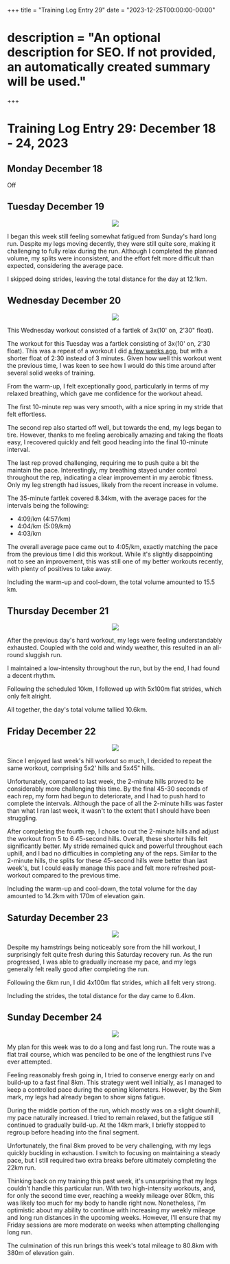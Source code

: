 +++
title = "Training Log Entry 29"
date = "2023-12-25T00:00:00-00:00"
# description = "An optional description for SEO. If not provided, an automatically created summary will be used."
+++


# Training Log Entry 29: December 18 - 24, 2023

## Monday December 18

Off

## Tuesday December 19

<div style="text-align:center"><img src="/images/posts/training/2023/29/1.png.webp" /></div>

I began this week still feeling somewhat fatigued from Sunday's hard long run.
Despite my legs moving decently, they were still quite sore, making it challenging to fully relax during the run.
Although I completed the planned volume, my splits were inconsistent, and the effort felt more difficult than expected, considering the average pace.

I skipped doing strides, leaving the total distance for the day at 12.1km.

## Wednesday December 20

<div style="text-align:center"><img src="/images/posts/training/2023/29/2.png.webp" /></div>

This Wednesday workout consisted of a fartlek of 3x(10' on, 2'30" float). 


The workout for this Tuesday was a fartlek consisting of 3x(10' on, 2'30 float).
This was a repeat of a workout I did [a few weeks ago](/posts/training-log-23), but with a shorter float of 2:30 instead of 3 minutes. 
Given how well this workout went the previous time, I was keen to see how I would do this time around after several solid weeks of training.

From the warm-up, I felt exceptionally good, particularly in terms of my relaxed breathing, which gave me confidence for the workout ahead.

The first 10-minute rep was very smooth, with a nice spring in my stride that felt effortless.

The second rep also started off well, but towards the end, my legs began to tire.
However, thanks to me feeling aerobically amazing and taking the floats easy, I recovered quickly and felt good heading into the final 10-minute interval.

The last rep proved challenging, requiring me to push quite a bit the maintain the pace.
Interestingly, my breathing stayed under control throughout the rep, indicating a clear improvement in my aerobic fitness. 
Only my leg strength had issues, likely from the recent increase in volume.

The 35-minute fartlek covered 8.34km, with the average paces for the intervals being the following:

- 4:09/km (4:57/km)
- 4:04/km (5:09/km)
- 4:03/km

The overall average pace came out to 4:05/km, exactly matching the pace from the previous time I did this workout.
While it's slightly disappointing not to see an improvement, this was still one of my better workouts recently, with plenty of positives to take away.

Including the warm-up and cool-down, the total volume amounted to 15.5 km.

## Thursday December 21

<div style="text-align:center"><img src="/images/posts/training/2023/29/3.png.webp" /></div>

After the previous day's hard workout, my legs were feeling understandably exhausted.
Coupled with the cold and windy weather, this resulted in an all-round sluggish run.

I maintained a low-intensity throughout the run, but by the end, I had found a decent rhythm.

Following the scheduled 10km, I followed up with 5x100m flat strides, which only felt alright.

All together, the day's total volume tallied 10.6km.

## Friday December 22

<div style="text-align:center"><img src="/images/posts/training/2023/29/4.png.webp" /></div>

Since I enjoyed last week's hill workout so much, I decided to repeat the same workout, comprising 5x2' hills and 5x45" hills.

Unfortunately, compared to last week, the 2-minute hills proved to be considerably more challenging this time. 
By the final 45-30 seconds of each rep, my form had begun to deteriorate, and I had to push hard to complete the intervals.
Although the pace of all the 2-minute hills was faster than what I ran last week, it wasn't to the extent that I should have been struggling.

After completing the fourth rep, I chose to cut the 2-minute hills and adjust the workout from 5 to 6 45-second hills. 
Overall, these shorter hills felt significantly better. 
My stride remained quick and powerful throughout each uphill, and I bad no difficulties in completing any of the reps. 
Similar to the 2-minute hills, the splits for these 45-second hills were better than last week's, but I could easily manage this pace and felt more refreshed post-workout compared to the previous time.

Including the warm-up and cool-down, the total volume for the day amounted to 14.2km with 170m of elevation gain.

## Saturday December 23

<div style="text-align:center"><img src="/images/posts/training/2023/29/5.png.webp" /></div>

Despite my hamstrings being noticeably sore from the hill workout, I surprisingly felt quite fresh during this Saturday recovery run.
As the run progressed, I was able to gradually increase my pace, and my legs generally felt really good after completing the run.

Following the 6km run, I did 4x100m flat strides, which all felt very strong.

Including the strides, the total distance for the day came to 6.4km.

## Sunday December 24

<div style="text-align:center"><img src="/images/posts/training/2023/29/6.png.webp" /></div>

My plan for this week was to do a long and fast long run. 
The route was a flat trail course, which was penciled to be one of the lengthiest runs I've ever attempted.

Feeling reasonably fresh going in, I tried to conserve energy early on and build-up to a fast final 8km.
This strategy went well initially, as I managed to keep a controlled pace during the opening kilometers.
However, by the 5km mark, my legs had already began to show signs fatigue.

During the middle portion of the run, which mostly was on a slight downhill, my pace naturally increased. 
I tried to remain relaxed, but the fatigue still continued to gradually build-up. 
At the 14km mark, I briefly stopped to regroup before heading into the final segment.

Unfortunately, the final 8km proved to be very challenging, with my legs quickly buckling in exhaustion.
I switch to focusing on maintaining a steady pace, but I still required two extra breaks before ultimately completing the 22km run.

Thinking back on my training this past week, it's unsurprising that my legs couldn't handle this particular run. 
With two high-intensity workouts, and, for only the second time ever, reaching a weekly mileage over 80km, this was likely too much for my body to handle right now.
Nonetheless, I'm optimistic about my ability to continue with increasing my weekly mileage and long run distances in the upcoming weeks.
However, I'll ensure that my Friday sessions are more moderate on weeks when attempting challenging long run.

The culmination of this run brings this week's total mileage to 80.8km with 380m of elevation gain.
